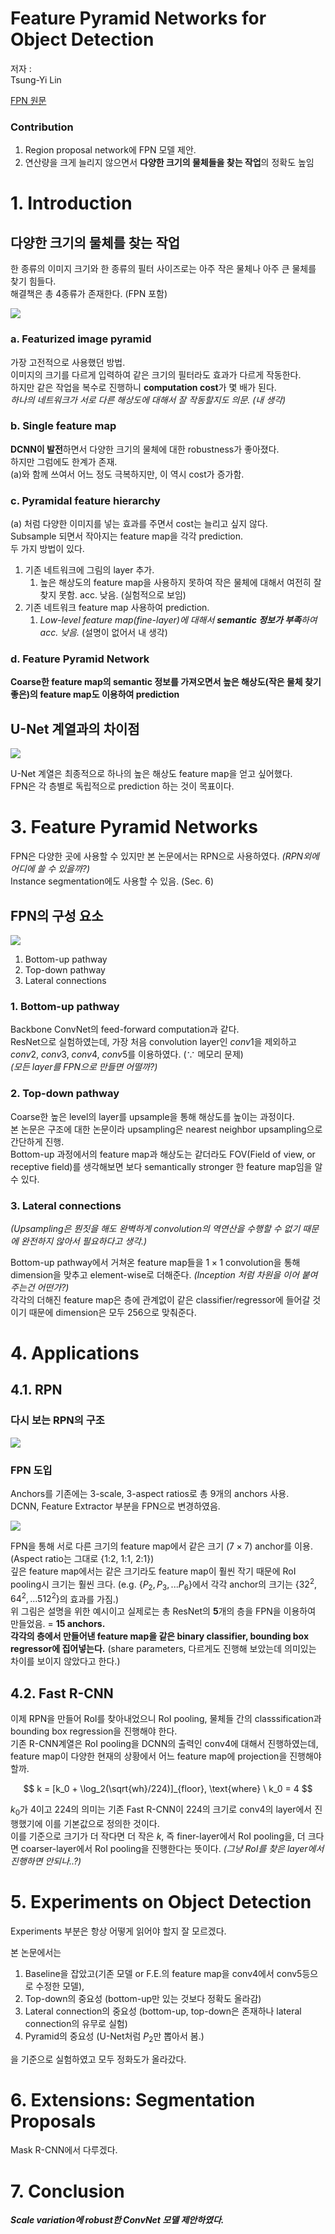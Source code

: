 # Feature Pyramid Networks for Object Detection

저자 :  
Tsung-Yi Lin

[FPN 원문](1612.03144.pdf)

### Contribution

1. Region proposal network에 FPN 모델 제안.
2. 연산량을 크게 늘리지 않으면서 **다양한 크기의 물체들을 찾는 작업**의 정확도 높임

# 1. Introduction

## 다양한 크기의 물체를 찾는 작업

한 종류의 이미지 크기와 한 종류의 필터 사이즈로는 아주 작은 물체나 아주 큰 물체를 찾기 힘들다.  
해결책은 총 4종류가 존재한다. (FPN 포함)

![][fig1_img]

### a. Featurized image pyramid

가장 고전적으로 사용했던 방법.  
이미지의 크기를 다르게 입력하여 같은 크기의 필터라도 효과가 다르게 작동한다.  
하지만 같은 작업을 복수로 진행하니 **computation cost**가 몇 배가 된다.  
_하나의 네트워크가 서로 다른 해상도에 대해서 잘 작동할지도 의문. (내 생각)_

### b. Single feature map

**DCNN이 발전**하면서 다양한 크기의 물체에 대한 robustness가 좋아졌다.  
하지만 그럼에도 한계가 존재.  
(a)와 함께 쓰여서 어느 정도 극복하지만, 이 역시 cost가 증가함.

### c. Pyramidal feature hierarchy

(a) 처럼 다양한 이미지를 넣는 효과를 주면서 cost는 늘리고 싶지 않다.  
Subsample 되면서 작아지는 feature map을 각각 prediction.  
두 가지 방법이 있다.

1. 기존 네트워크에 그림의 layer 추가.
   1. 높은 해상도의 feature map을 사용하지 못하여 작은 물체에 대해서 여전히 잘 찾지 못함. acc. 낮음. (실험적으로 보임)
2. 기존 네트워크 feature map 사용하여 prediction.
   1. _Low-level feature map(fine-layer)에 대해서 **semantic 정보가 부족**하여 acc. 낮음._ (설명이 없어서 내 생각)

### d. Feature Pyramid Network

**Coarse한 feature map의 semantic 정보를 가져오면서 높은 해상도(작은 물체 찾기 좋은)의 feature map도 이용하여 prediction**

## U-Net 계열과의 차이점

![][fig2]

U-Net 계열은 최종적으로 하나의 높은 해상도 feature map을 얻고 싶어했다.  
FPN은 각 층별로 독립적으로 prediction 하는 것이 목표이다.

# 3. Feature Pyramid Networks

FPN은 다양한 곳에 사용할 수 있지만 본 논문에서는 RPN으로 사용하였다. _(RPN외에 어디에 쓸 수 있을까?)_  
Instance segmentation에도 사용할 수 있음. (Sec. 6)

## FPN의 구성 요소

![][fig3]

1. Bottom-up pathway
2. Top-down pathway
3. Lateral connections

### 1. Bottom-up pathway

Backbone ConvNet의 feed-forward computation과 같다.  
ResNet으로 실험하였는데, 가장 처음 convolution layer인 $conv1$을 제외하고 $conv2$, $conv3$, $conv4$, $conv5$를 이용하였다. ($\because$ 메모리 문제)  
_(모든 layer를 FPN으로 만들면 어떨까?)_

### 2. Top-down pathway

Coarse한 높은 level의 layer를 upsample을 통해 해상도를 높이는 과정이다.  
본 논문은 구조에 대한 논문이라 upsampling은 nearest neighbor upsampling으로 간단하게 진행.  
Bottom-up 과정에서의 feature map과 해상도는 같더라도 FOV(Field of view, or receptive field)를 생각해보면 보다 semantically stronger 한 feature map임을 알 수 있다.

### 3. Lateral connections

_(Upsampling은 뭔짓을 해도 완벽하게 convolution의 역연산을 수행할 수 없기 때문에 완전하지 않아서 필요하다고 생각.)_

Bottom-up pathway에서 거쳐온 feature map들을 $1 \times 1$ convolution을 통해 dimension을 맞추고 element-wise로 더해준다. _(Inception 처럼 차원을 이어 붙여주는건 어떤가?)_  
각각의 더해진 feature map은 층에 관계없이 같은 classifier/regressor에 들어갈 것이기 때문에 dimension은 모두 256으로 맞춰준다.

# 4. Applications

## 4.1. RPN

### 다시 보는 RPN의 구조

![][rcnn architecture with loss]

### FPN 도입

Anchors를 기존에는 3-scale, 3-aspect ratios로 총 9개의 anchors 사용.  
DCNN, Feature Extractor 부분을 FPN으로 변경하였음.

![][fpn+rpn]

FPN을 통해 서로 다른 크기의 feature map에서 같은 크기 ($7 \times 7$) anchor를 이용. (Aspect ratio는 그대로 {1:2, 1:1, 2:1})  
깊은 feature map에서는 같은 크기라도 feature map이 훨씬 작기 때문에 RoI pooling시 크기는 훨씬 크다. (e.g. $\{P_2, P_3, ... P_6\}$에서 각각 anchor의 크기는 $\{32^2, 64^2, ... 512^2\}$의 효과를 가짐.)  
위 그림은 설명을 위한 예시이고 실제로는 총 ResNet의 **5**개의 층을 FPN을 이용하여 만들었음. = **15 anchors.**  
**각각의 층에서 만들어낸 feature map을 같은 binary classifier, bounding box regressor에 집어넣는다.** (share parameters, 다르게도 진행해 보았는데 의미있는 차이를 보이지 않았다고 한다.)

## 4.2. Fast R-CNN

이제 RPN을 만들어 RoI를 찾아내었으니 RoI pooling, 물체들 간의 classsification과 bounding box regression을 진행해야 한다.  
기존 R-CNN계열은 RoI pooling을 DCNN의 출력인 conv4에 대해서 진행하였는데, feature map이 다양한 현재의 상황에서 어느 feature map에 projection을 진행해야 할까.

$$
k = [k_0 + \log_2(\sqrt{wh}/224)]_{floor}, \text{where} \ k_0 = 4
$$

$k_0$가 4이고 224의 의미는 기존 Fast R-CNN이 224의 크기로 conv4의 layer에서 진행했기에 이를 기본값으로 정의한 것이다.  
이를 기준으로 크기가 더 작다면 더 작은 $k$, 즉 finer-layer에서 RoI pooling을, 더 크다면 coarser-layer에서 RoI pooling을 진행한다는 뜻이다. _(그냥 RoI를 찾은 layer에서 진행하면 안되나..?)_

# 5. Experiments on Object Detection

Experiments 부분은 항상 어떻게 읽어야 할지 잘 모르겠다.

본 논문에서는

1. Baseline을 잡았고(기존 모델 or F.E.의 feature map을 conv4에서 conv5등으로 수정한 모델),
2. Top-down의 중요성 (bottom-up만 있는 것보다 정확도 올라감)
3. Lateral connection의 중요성 (bottom-up, top-down은 존재하나 lateral connection의 유무로 실험)
4. Pyramid의 중요성 (U-Net처럼 $P_2$만 뽑아서 봄.)

을 기준으로 실험하였고 모두 정화도가 올라갔다.

# 6. Extensions: Segmentation Proposals

Mask R-CNN에서 다루겠다.

# 7. Conclusion

**_Scale variation에 robust한 ConvNet 모델 제안하였다._**

<!-- reference -->

[fig1]: img/fig1.png
[fig1_img]: img/fig1_only_img.png
[fig2]: img/fig2.png
[fig3]: img/fig3.png
[rcnn architecture with loss]: https://miro.medium.com/max/700/1*Fg7DVdvF449PfX5Fd6oOYA.png
[fpn+rpn]: https://img1.daumcdn.net/thumb/R1280x0/?scode=mtistory2&fname=https%3A%2F%2Fblog.kakaocdn.net%2Fdn%2FDFL4S%2FbtqEeX5IAp0%2FCbvO9zsvHU9Z6fNcrFkf8K%2Fimg.jpg

